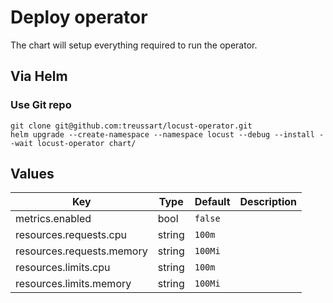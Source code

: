 # Deploy operator

The chart will setup everything required to run the operator.

## Via Helm

### Use Git repo

    git clone git@github.com:treussart/locust-operator.git
    helm upgrade --create-namespace --namespace locust --debug --install --wait locust-operator chart/

## Values

| Key                       | Type   | Default | Description |
|---------------------------|--------|---------|-------------|
| metrics.enabled           | bool   | `false` |  |
| resources.requests.cpu    | string | `100m`  |  |
| resources.requests.memory | string | `100Mi` |  |
| resources.limits.cpu      | string | `100m`  |  |
| resources.limits.memory   | string | `100Mi` |  |
